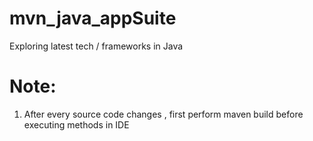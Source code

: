 # mvn_java_appSuite
Exploring latest tech / frameworks in Java

# Note:
1. After every source code changes , first perform maven build before executing methods in IDE
